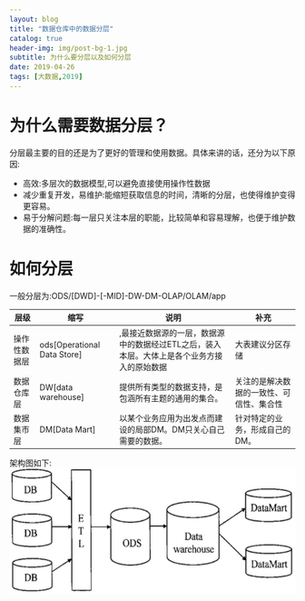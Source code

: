 ```yaml
---
layout: blog
title: "数据仓库中的数据分层"
catalog: true
header-img: img/post-bg-1.jpg
subtitle: 为什么要分层以及如何分层
date: 2019-04-26
tags: [大数据,2019]
---
```

# 为什么需要数据分层？
分层最主要的目的还是为了更好的管理和使用数据。具体来讲的话，还分为以下原因:
+ 高效:多层次的数据模型,可以避免直接使用操作性数据
+ 减少重复开发，易维护:能缩短获取信息的时间，清晰的分层，也使得维护变得更容易。
+ 易于分解问题:每一层只关注本层的职能，比较简单和容易理解，也便于维护数据的准确性。

# 如何分层
一般分层为:ODS/[DWD]-[-MID]-DW-DM-OLAP/OLAM/app

层级 | 缩写 | 说明 | 补充
---|---|---|---
操作性数据层|ods[Operational Data Store]|,最接近数据源的一层，数据源中的数据经过ETL之后，装入本层。大体上是各个业务方接入的原始数据|大表建议分区存储
数据仓库层|DW[data warehouse]|提供所有类型的数据支持，是包涵所有主题的通用的集合。|关注的是解决数据的一致性、可信性、集合性
数据集市层|DM[Data Mart]|以某个业务应用为出发点而建设的局部DM。DM只关心自己需要的数据。|针对特定的业务，形成自己的DM。

架构图如下:
![数据中心整体架构](https://raw.githubusercontent.com/RussXia/RussXia.github.io/master/_pic/data_center_construct.png)
